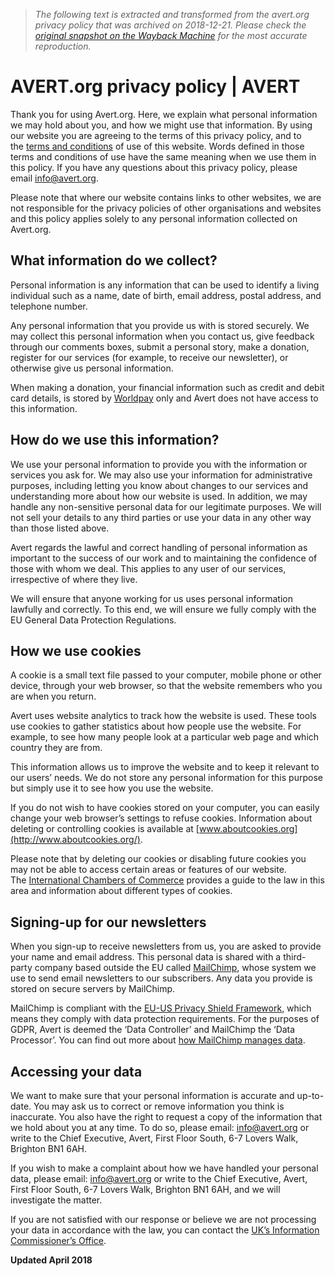 > *The following text is extracted and transformed from the avert.org privacy policy that was archived on 2018-12-21. Please check the [original snapshot on the Wayback Machine](https://web.archive.org/web/20181221113418id_/https%3A//www.avert.org/privacy-policy) for the most accurate reproduction.*

# AVERT.org privacy policy | AVERT

Thank you for using Avert.org. Here, we explain what personal information we may hold about you, and how we might use that information. By using our website you are agreeing to the terms of this privacy policy, and to the [terms and conditions](https://www.avert.org/node/381) of use of this website. Words defined in those terms and conditions of use have the same meaning when we use them in this policy. If you have any questions about this privacy policy, please email [info@avert.org](mailto:info@avert.org).  

Please note that where our website contains links to other websites, we are not responsible for the privacy policies of other organisations and websites and this policy applies solely to any personal information collected on Avert.org.

## **What information do we collect?**

Personal information is any information that can be used to identify a living individual such as a name, date of birth, email address, postal address, and telephone number.

Any personal information that you provide us with is stored securely. We may collect this personal information when you contact us, give feedback through our comments boxes, submit a personal story, make a donation, register for our services (for example, to receive our newsletter), or otherwise give us personal information.

When making a donation, your financial information such as credit and debit card details, is stored by [Worldpay](http://www.worldpay.com/) only and Avert does not have access to this information.

## **How do we use this information?**

We use your personal information to provide you with the information or services you ask for. We may also use your information for administrative purposes, including letting you know about changes to our services and understanding more about how our website is used. In addition, we may handle any non-sensitive personal data for our legitimate purposes. We will not sell your details to any third parties or use your data in any other way than those listed above.

Avert regards the lawful and correct handling of personal information as important to the success of our work and to maintaining the confidence of those with whom we deal. This applies to any user of our services, irrespective of where they live.

We will ensure that anyone working for us uses personal information lawfully and correctly. To this end, we will ensure we fully comply with the EU General Data Protection Regulations.

## **How we use cookies**

A cookie is a small text file passed to your computer, mobile phone or other device, through your web browser, so that the website remembers who you are when you return.

Avert uses website analytics to track how the website is used. These tools use cookies to gather statistics about how people use the website. For example, to see how many people look at a particular web page and which country they are from.

This information allows us to improve the website and to keep it relevant to our users’ needs. We do not store any personal information for this purpose but simply use it to see how you use the website.

If you do not wish to have cookies stored on your computer, you can easily change your web browser’s settings to refuse cookies. Information about deleting or controlling cookies is available at [www.aboutcookies.org](http://www.aboutcookies.org/).

Please note that by deleting our cookies or disabling future cookies you may not be able to access certain areas or features of our website. The [International Chambers of Commerce](http://www.iccwbo.uk/pages/privacy) provides a guide to the law in this area and information about different types of cookies.

## Signing-up for our newsletters

When you sign-up to receive newsletters from us, you are asked to provide your name and email address. This personal data is shared with a third-party company based outside the EU called [MailChimp](https://mailchimp.com/), whose system we use to send email newsletters to our subscribers. Any data you provide is stored on secure servers by MailChimp.

MailChimp is compliant with the [EU-US Privacy Shield Framework](https://www.privacyshield.gov/), which means they comply with data protection requirements. For the purposes of GDPR, Avert is deemed the ‘Data Controller’ and MailChimp the ‘Data Processor’. You can find out more about [how MailChimp manages data](http://www.mailchimp.com/legal/privacy).

## Accessing your data

We want to make sure that your personal information is accurate and up-to-date. You may ask us to correct or remove information you think is inaccurate. You also have the right to request a copy of the information that we hold about you at any time. To do so, please email: [info@avert.org](mailto:info@avert.org?subject=Subject%20access%20request) or write to the Chief Executive, Avert, First Floor South, 6-7 Lovers Walk, Brighton BN1 6AH.

If you wish to make a complaint about how we have handled your personal data, please email: [info@avert.org](mailto:info@avert.org?subject=Complaint%20about%20handling%20of%20personal%20data) or write to the Chief Executive, Avert, First Floor South, 6-7 Lovers Walk, Brighton BN1 6AH, and we will investigate the matter.

If you are not satisfied with our response or believe we are not processing your data in accordance with the law, you can contact the [UK’s Information Commissioner’s Office](http://www.ico.org.uk/).

**Updated April 2018**
